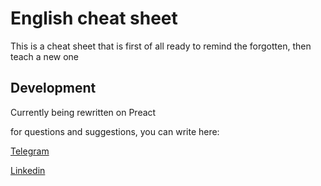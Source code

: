 # English cheat sheet

This is a cheat sheet that is first of all ready to remind the forgotten, then teach a new one

## Development

Currently being rewritten on Preact

for questions and suggestions, you can write here:

[Telegram](https://t.me/KurKulio)

[Linkedin](https://www.linkedin.com/in/kurkulio)
